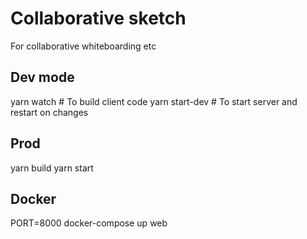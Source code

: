 # Collaborative sketch

For collaborative whiteboarding etc


## Dev mode

yarn watch # To build client code
yarn start-dev # To start server and restart on changes

## Prod

yarn build
yarn start

## Docker

PORT=8000 docker-compose up web
